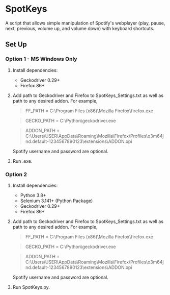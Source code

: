 # SpotKeys
A script that allows simple manipulation of Spotify's webplayer (play, pause, next, previous, volume up, and volume down) with keyboard shortcuts.

## Set Up

### Option 1 - MS Windows Only

1. Install dependencies:
   - Geckodriver 0.29+
   - Firefox 86+

2. Add path to Geckodriver and Firefox to SpotKeys_Settings.txt as well as path to any desired addon. For example,

   > FF_PATH = C:\Program Files (x86)\Mozilla Firefox\firefox.exe

   > GECKO_PATH = C:\Python\geckodriver.exe

   > ADDON_PATH = C:\Users\USER\AppData\Roaming\Mozilla\Firefox\Profiles\o3m64jnd.default-1234567890123\extensions\ADDON.xpi

   Spotify username and password are optional.
  
3. Run .exe.

### Option 2

1. Install dependencies:
   - Python 3.8+
   - Selenium 3.141+ (Python Package)
   - Geckodriver 0.29+
   - Firefox 86+

2. Add path to Geckodriver and Firefox to SpotKeys_Settings.txt as well as path to any desired addon. For example,

   > FF_PATH = C:\Program Files (x86)\Mozilla Firefox\firefox.exe

   > GECKO_PATH = C:\Python\geckodriver.exe

   > ADDON_PATH = C:\Users\USER\AppData\Roaming\Mozilla\Firefox\Profiles\o3m64jnd.default-1234567890123\extensions\ADDON.xpi

   Spotify username and password are optional.

3. Run SpotKeys.py.
